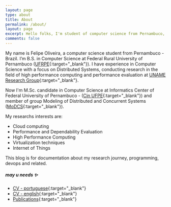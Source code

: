 ```yaml
---
layout: page
type: about
title: About
permalink: /about/
layout: page
excerpt: Hello folks, I'm student of computer science from Pernambuco, Brazil. This blog is for documentation about my research journey,  programming, devops and related.
comments: false
---
```



My name is Felipe Oliveira, a computer science student from Pernambuco - Brazil. I’m B.S. in Computer Science at Federal Rural University of Pernambuco ([UFRPE](http://www.ufrpe.br/){:target="_blank"}). I have experience in Computer Science with a focus on Distributed Systems, conducting research in the field of high performance computing and performance evaluation at [UNAME Research Group](https:uname.group){:target="_blank"}.

Now I'm M.Sc. candidate in Computer Science at Informatics Center of Federal University of Pernambuco - ([Cin UFPE](https://www.cin.ufpe.br){:target="_blank"}) and member of group Modeling of Distributed and Concurrent Systems ([MoDCS](http://www.modcs.org/){:target="_blank"}). 

My researchs interests are:

- Cloud computing
- Performance and Dependability Evaluation
- High Performance Computing
- Virtualization techniques
- Internet of Things

This blog is for documentation about my research journey,  programming, devops and related.



##### may u needs ✨

- [CV - portuguese](http://lattes.cnpq.br/5171703682108065){:target="_blank"}
- [CV - english](http://buscatextual.cnpq.br/buscatextual/visualizacv.do?id=K4338903Z2&idiomaExibicao=2){:target="_blank"}
- [Publications](https://scholar.google.com/citations?user=HQJPq-8AAAAJ&hl=en){:target="_blank"}
